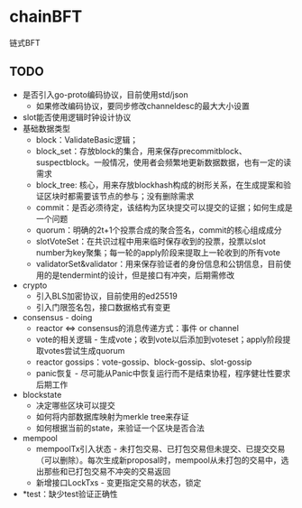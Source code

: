 # chainBFT

链式BFT

## TODO

- 是否引入go-proto编码协议，目前使用std/json
    - 如果修改编码协议，要同步修改channeldesc的最大大小设置
- slot能否使用逻辑时钟设计协议
- 基础数据类型
    - block：ValidateBasic逻辑；
    - block_set：存放block的集合，用来保存precommitblock、suspectblock。一般情况，使用者会频繁地更新数据数据，也有一定的读需求
    - block_tree: 核心，用来存放blockhash构成的树形关系，在生成提案和验证区块时都需要该节点的参与；没有删除需求
    - commit：是否必须待定，该结构为区块提交可以提交的证据；如何生成是一个问题
    - quorum：明确的2t+1个投票合成的聚合签名，commit的核心组成成分
    - slotVoteSet：在共识过程中用来临时保存收到的投票，投票以slot number为key聚集；每一轮的apply阶段来提取上一轮收到的所有vote
    - validatorSet&validator：用来保存验证者的身份信息和公钥信息，目前使用的是tendermint的设计，但是接口有冲突，后期需修改
- crypto
    - 引入BLS加密协议，目前使用的ed25519
    - 引入门限签名包，接口数据格式有变更
- consensus - doing
    - reactor <=> consensus的消息传递方式：事件 or channel
    - vote的相关逻辑 - 生成vote；收到vote以后添加到voteset；apply阶段提取votes尝试生成quorum
    - reactor gossips：vote-gossip、block-gossip、slot-gossip
    - panic恢复 - 尽可能从Panic中恢复运行而不是结束协程，程序健壮性要求 后期工作 
- blockstate
    - 决定哪些区块可以提交
    - 如何将内部数据库映射为merkle tree来存证
    - 如何根据当前的state，来验证一个区块是否合法
- mempool
    - mempoolTx引入状态 - 未打包交易、已打包交易但未提交、已提交交易（可以删除）。每次生成新proposal时，mempool从未打包的交易中，选出那些和已打包交易不冲突的交易返回
    - 新增接口LockTxs - 变更指定交易的状态，锁定
- *test：缺少test验证正确性